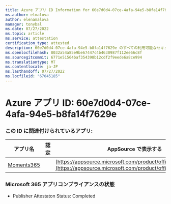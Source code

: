 ```yaml
---
title: Azure アプリ ID Information for 60e7d0d4-07ce-4afa-94e5-b8fa14f7629e
ms.author: elmalova
author: elenamalova
manager: tonybal
ms.date: 07/27/2022
ms.topic: article
ms.service: attestation
certification_type: attested
description: 60e7d0d4-07ce-4afa-94e5-b8fa14f7629e のすべての利用可能なセキュリティとコンプライアンス情報。
ms.openlocfilehash: 8032a54a85e9be67447c4b4630987f112ee66c8f
ms.sourcegitcommit: 6771e51564baf354398b12cdf2f9eede6a8ce994
ms.translationtype: MT
ms.contentlocale: ja-JP
ms.lasthandoff: 07/27/2022
ms.locfileid: "67045185"
---
```

# <a name="azure-app-id-60e7d0d4-07ce-4afa-94e5-b8fa14f7629e"></a>Azure アプリ ID: 60e7d0d4-07ce-4afa-94e5-b8fa14f7629e


### <a name="apps-associated-with-this-id"></a>この ID に関連付けられているアプリ:
| **アプリ名** | **認定** | **AppSource で表示する** |
|--------------|---------------|-----------------------|
| [Moments365](../forward/WA200004337.md) |  | [https://appsource.microsoft.com/product/office/WA200004337](https://appsource.microsoft.com/product/office/WA200004337) |

### <a name="microsoft-365-app-compliance-status"></a>Microsoft 365 アプリコンプライアンスの状態
- Publisher Attestaton Status: Completed
